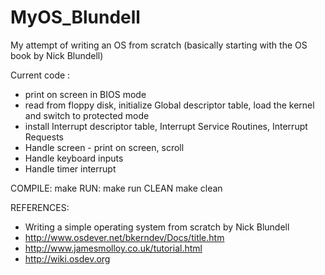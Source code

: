 MyOS_Blundell
=============

My attempt of writing an OS from scratch (basically starting with the OS book by Nick Blundell)

Current code :
- print on screen in BIOS mode
- read from floppy disk, initialize Global descriptor table, load the kernel and switch to protected mode
- install Interrupt descriptor table, Interrupt Service Routines, Interrupt Requests
- Handle screen - print on screen, scroll
- Handle keyboard inputs
- Handle timer interrupt


COMPILE:
	make
RUN:
	make run
CLEAN
	make clean

REFERENCES:
* Writing a simple operating system from scratch by Nick Blundell
* http://www.osdever.net/bkerndev/Docs/title.htm
* http://www.jamesmolloy.co.uk/tutorial.html
* http://wiki.osdev.org
